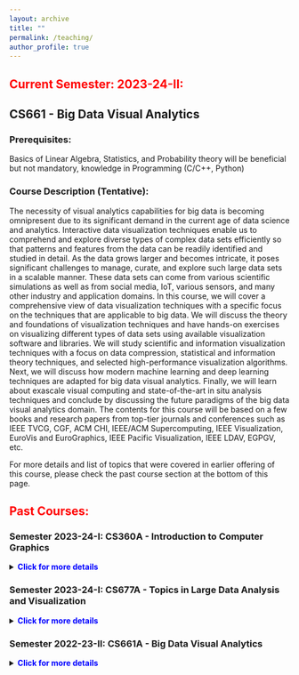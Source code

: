 ```yaml
---
layout: archive
title: ""
permalink: /teaching/
author_profile: true
---
```



## <span style="color:red"> Current Semester: 2023-24-II: </span>

## CS661 - Big Data Visual Analytics

<p>
    <h3>Prerequisites:</h3> 
    Basics of Linear Algebra, Statistics, and Probability theory will be beneficial but not mandatory, knowledge in Programming (C/C++, Python)
</p>

<p>
    <h3>Course Description (Tentative):</h3> 
    The necessity of visual analytics capabilities for big data is becoming omnipresent due to its significant demand in the current age of data science and analytics. Interactive data visualization techniques enable us to comprehend and explore diverse types of complex data sets efficiently so that patterns and features from the data can be readily identified and studied in detail. As the data grows larger and becomes intricate, it poses significant challenges to manage, curate, and explore such large data sets in a scalable manner. These data sets can come from various scientific simulations as well as from social media, IoT, various sensors, and many other industry and application domains. In this course, we will cover a comprehensive view of data visualization techniques with a specific focus on the techniques that are applicable to big data. We will discuss the theory and foundations of visualization techniques and have hands-on exercises on visualizing different types of data sets using available visualization software and libraries. We will study scientific and information visualization techniques with a focus on data compression, statistical and information theory techniques, and selected high-performance visualization algorithms. Next, we will discuss how modern machine learning and deep learning techniques are adapted for big data visual analytics. Finally, we will learn about exascale visual computing and state-of-the-art in situ analysis techniques and conclude by discussing the future paradigms of the big data visual analytics domain. The contents for this course will be based on a few books and research papers from top-tier journals and conferences such as IEEE TVCG, CGF, ACM CHI, IEEE/ACM Supercomputing, IEEE Visualization, EuroVis and EuroGraphics, IEEE Pacific Visualization, IEEE LDAV, EGPGV, etc.
</p>

For more details and  list of topics that were covered in earlier offering of this course, please check the past course section at the bottom of this page.



## <span style="color:red"> Past Courses: </span>

### Semester 2023-24-I: CS360A - Introduction to Computer Graphics

<details>
    <summary><b><span style="color:blue">Click for more details</span></b></summary>


<p>
    <h3>Prerequisites:</h3> 
    Linear Algebra, knowledge in Programming (JavaScript, HTML, CSS)
</p>

<p>
    <h3>Course Description:</h3> 
    Computer graphics is one of the fundamental topics in computer science that deals with generation of images or any kind of visualization in a digital device. The goal of learning computer graphics is to develop a comprehensive understanding of the principles, techniques, and applications of computer-generated imagery in various disciplines. Through this course, the students will learn the fundamental concepts and theories of 2D and 3D graphics algorithms and through several programming assignments they will gain hands on experience on 2D/3D interactive graphics programming. Students will also learn about various rendering paradigms that are used to generate realistic and real-time images. To generate real-time graphics, we will cover GPU shader programming. We will also discuss Ray Tracing techniques that are used to produce realistic graphics by simulating the light transport phenomena. Through this course, students will gain proficiency in graphics programming, enabling them to create and manipulate visual content for a wide range of disciplines, including gaming, animations, visualization, and design.
</p>


<p> 
    <h3>(Tentative) Course Contents:</h3> 
    <img style="width:700px" src="/images/CS360_course_contents.png"/>
</p>

<p> 
    <h3>Books, References, and Resources:</h3> 
    1.  Fundamentals of Computer Graphics, Steve Marschner and Peter Shirley, 4th Ed, CRC Press.<br>
    2.  Interactive Computer Graphics, A Top-Down Approach with WebGL, Edward Angle and Dave Shreiner, 7th Ed, Pearson.<br>
    3.  Realistic Ray Tracing, Peter Shirley and R. Keith Morley, AK Peters.<br>
    4.  Computer Graphics: Principle and Practice, James D. Foley, Andries van Dam, Steven K. Feiner, John Hughes, Morgan McGuire, David F. Sklar, and Kurt Akeley.<br>
    5.  WebGL 2.0 Specification at khronos.org.<br>
    6.  The OpenGL® Shading Language Manual, John Kessenich, Dave Baldwin, and Randi Rost.<br>
</p>

</details>

### Semester 2023-24-I: CS677A - Topics in Large Data Analysis and Visualization

<details>
    <summary><b><span style="color:blue">Click for more details</span></b></summary>

<p>
    <h3>Prerequisites:</h3> 
    Instructor’s consent
</p>

<p>
    <h3>Course Description:</h3> 
    Effective analysis and visualization of large-scale data can help users to comprehend the salient patterns and features in their data quickly. Modern high-resolution scientific simulations produce gigabytes to terabytes of data. Contemporary petaflop machines result in orders of magnitude higher data production rate as compared to data consumption rate. The data generation rate will soon reach exascale. To deal with extreme-scale data, the high performance computing and visualization community has been developing novel scalable data analysis and visualization algorithms. As part of this course, we will study research papers that demonstrate big data analysis and visualization techniques from the last decade or so. This course will also focus on state-of-the-art parallel and high performance data visualization techniques. The contents of this course will be based on research papers from top-tier journals and conferences such as IEEE TVCG, CGF, IEEE/ACM Supercomputing, IEEE Visualization, IEEE TPDS, IJHPCA, IEEE LDAV, EGPGV, EuroVis and EuroGraphics, IEEE Pacific Visualization, etc.
</p>


<p> 
    <h3>(Tentative) Course Contents:</h3> 
    <img style="width:700px" src="/images/CS677_course_contents.png"/>
</p>

<p> 
    <h3>Books, References, and Resources:</h3> 
    1.  In Situ Visualization for Computational Science, Springer International Publishing, 2022.<br>
    2.  High Performance Visualization, Enabling Extreme-Scale Scientific Insight, Edited By E. Wes Bethel, Hank Childs, Charles Hansen, CRC Press, 2012.<br>
    3.  Scientific Visualization: Uncertainty, Multifield, Biomedical, and Scalable Visualization, Editors: Charles D. Hansen, Min Chen, Christopher R. Johnson, Arie E. Kaufman, Hans Hagen, Springer Publications, 2014.<br>
    4.  Contemporary High Performance Computing: From Petascale toward Exascale, Volume Two, Chapman & Hall/CRC, 2015.<br>
    5.  Information Theory Tools for Visualization By Min Chen, Miquel Feixas, Ivan Viola, Anton Bardera, Han-Wei Shen, Mateu Sbert, by A K Peters/CRC Press, 2017.<br>
</p>

</details>


### Semester 2022-23-II: CS661A - Big Data Visual Analytics

<details>
    <summary><b><span style="color:blue">Click for more details</span></b></summary>

<p>
    <h3>Prerequisites:</h3> 
	Basics of Linear Algebra, Statistics, and Probability theory will be beneficial but not mandatory, knowledge in Programming (C/C++, Python)
</p>

<p>
    <h3>Course Description:</h3> 
    The necessity of visual analytics capabilities for big data is becoming omnipresent due to its significant demand in the current age of data science and analytics. Interactive data visualization techniques enable us to comprehend and explore diverse types of complex data sets efficiently so that patterns and features from the data can be readily identified and studied in detail. As the data grows larger and becomes intricate, it poses significant challenges to manage, curate, and explore such large data sets in a scalable manner. These data sets can come from various scientific simulations as well as from social media, IoT, various sensors, and many other industry and application domains. In this course, we will cover a comprehensive view of data visualization techniques with a specific focus on the techniques that are applicable to big data. We will discuss the theory and foundations of visualization techniques and have hands-on exercises on visualizing different types of data sets using available visualization software and libraries. We will study scientific and information visualization techniques with a focus on data compression, statistical and information theory techniques, and selected high-performance visualization algorithms. Next, we will discuss how modern machine learning and deep learning techniques are adapted for big data visual analytics. Finally, we will learn about exascale visual computing and state-of-the-art in situ analysis techniques and conclude by discussing the future paradigms of the big data visual analytics domain. 
</p>

<p>
	The contents for this course will be based on a few books and research papers from top-tier journals and conferences such as IEEE TVCG, CGF, ACM CHI, IEEE/ACM Supercomputing, IEEE Visualization, EuroVis and EuroGraphics, IEEE Pacific Visualization, IEEE LDAV, EGPGV, etc.
</p>

<p> 
    <h3>(Tentative) Course Contents:</h3> 
    <img style="width:700px" src="/images/CS661_course_contents.png"/>
</p>

<p> 
    <h3>Books, References, and Resources:</h3> 
    1.  Data Visualization: Principles and Practice by Alexandru C. Telea, CRC Press.<br>
    2.  Visualization Analysis and Design by Tamara Munzner, A K Peters Visualization Series, CRC Press.<br>
    3.  The Visualization Handbook edited by Charles D. Hansen and Chris R. Johnson.<br>
    4.  Research papers, articels, and other study materials provided during the class to cover selected topics.<br>
</p>	

</details>




